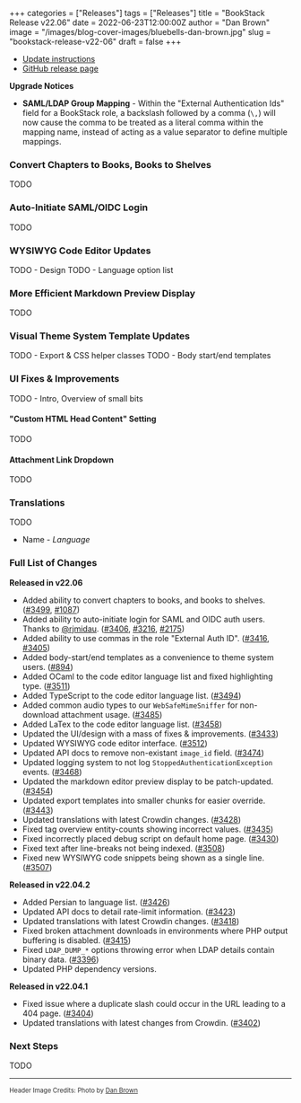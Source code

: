 +++
categories = ["Releases"]
tags = ["Releases"]
title = "BookStack Release v22.06"
date = 2022-06-23T12:00:00Z
author = "Dan Brown"
image = "/images/blog-cover-images/bluebells-dan-brown.jpg"
slug = "bookstack-release-v22-06"
draft = false
+++


* [Update instructions](https://www.bookstackapp.com/docs/admin/updates)
* [GitHub release page](https://github.com/BookStackApp/BookStack/releases/tag/v22.06)

**Upgrade Notices**

- **SAML/LDAP Group Mapping** - Within the "External Authentication Ids" field for a BookStack role, a backslash followed by a comma (`\,`) will now cause the comma to be treated as a literal comma within the mapping name, instead of acting as a value separator to define multiple mappings.

### Convert Chapters to Books, Books to Shelves

TODO

### Auto-Initiate SAML/OIDC Login

TODO

### WYSIWYG Code Editor Updates

TODO - Design
TODO - Language option list

### More Efficient Markdown Preview Display

TODO

### Visual Theme System Template Updates

TODO - Export & CSS helper classes
TODO - Body start/end templates

### UI Fixes & Improvements

TODO - Intro, Overview of small bits

#### "Custom HTML Head Content" Setting

TODO

#### Attachment Link Dropdown

TODO

### Translations

TODO

- Name - *Language*


### Full List of Changes

**Released in v22.06**

* Added ability to convert chapters to books, and books to shelves. ([#3499](https://github.com/BookStackApp/BookStack/pull/3499), [#1087](https://github.com/BookStackApp/BookStack/issues/1087))
* Added ability to auto-initiate login for SAML and OIDC auth users. Thanks to [@rjmidau](https://github.com/BookStackApp/BookStack/pull/3406). ([#3406](https://github.com/BookStackApp/BookStack/pull/3406), [#3216](https://github.com/BookStackApp/BookStack/issues/3216), [#2175](https://github.com/BookStackApp/BookStack/issues/2175))
* Added ability to use commas in the role "External Auth ID". ([#3416](https://github.com/BookStackApp/BookStack/pull/3416), [#3405](https://github.com/BookStackApp/BookStack/issues/3405))
* Added body-start/end templates as a convenience to theme system users. ([#894](https://github.com/BookStackApp/BookStack/issues/894))
* Added OCaml to the code editor language list and fixed highlighting type. ([#3511](https://github.com/BookStackApp/BookStack/issues/3511))
* Added TypeScript to the code editor language list. ([#3494](https://github.com/BookStackApp/BookStack/issues/3494))
* Added common audio types to our `WebSafeMimeSniffer` for non-download attachment usage. ([#3485](https://github.com/BookStackApp/BookStack/issues/3485))
* Added LaTex to the code editor language list. ([#3458](https://github.com/BookStackApp/BookStack/issues/3458))
* Updated the UI/design with a mass of fixes & improvements. ([#3433](https://github.com/BookStackApp/BookStack/pull/3433))
* Updated WYSIWYG code editor interface. ([#3512](https://github.com/BookStackApp/BookStack/pull/3512))
* Updated API docs to remove non-existant `image_id` field. ([#3474](https://github.com/BookStackApp/BookStack/issues/3474))
* Updated logging system to not log `StoppedAuthenticationException` events. ([#3468](https://github.com/BookStackApp/BookStack/issues/3468))
* Updated the markdown editor preview display to be patch-updated. ([#3454](https://github.com/BookStackApp/BookStack/issues/3454))
* Updated export templates into smaller chunks for easier override. ([#3443](https://github.com/BookStackApp/BookStack/issues/3443))
* Updated translations with latest Crowdin changes. ([#3428](https://github.com/BookStackApp/BookStack/pull/3428))
* Fixed tag overview entity-counts showing incorrect values. ([#3435](https://github.com/BookStackApp/BookStack/issues/3435))
* Fixed incorrectly placed debug script on default home page. ([#3430](https://github.com/BookStackApp/BookStack/issues/3430))
* Fixed text after line-breaks not being indexed. ([#3508](https://github.com/BookStackApp/BookStack/issues/3508))
* Fixed new WYSIWYG code snippets being shown as a single line. ([#3507](https://github.com/BookStackApp/BookStack/issues/3507))


**Released in v22.04.2**

* Added Persian to language list. ([#3426](https://github.com/BookStackApp/BookStack/issues/3426))
* Updated API docs to detail rate-limit information. ([#3423](https://github.com/BookStackApp/BookStack/issues/3423))
* Updated translations with latest Crowdin changes. ([#3418](https://github.com/BookStackApp/BookStack/pull/3418))
* Fixed broken attachment downloads in environments where PHP output buffering is disabled. ([#3415](https://github.com/BookStackApp/BookStack/issues/3415))
* Fixed `LDAP_DUMP_*` options throwing error when LDAP details contain binary data. ([#3396](https://github.com/BookStackApp/BookStack/issues/3396))
* Updated PHP dependency versions. 

**Released in v22.04.1**

* Fixed issue where a duplicate slash could occur in the URL leading to a 404 page. ([#3404](https://github.com/BookStackApp/BookStack/issues/3404))
* Updated translations with latest changes from Crowdin. ([#3402](https://github.com/BookStackApp/BookStack/pull/3402))

### Next Steps

TODO

----

<span style="font-size: 0.8em;opacity:0.9;">Header Image Credits: <span>Photo by <a href="https://danb.me">Dan Brown</a>
  </span></span>